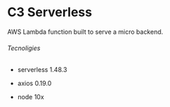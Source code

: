 # C3 Serverless

AWS Lambda function built to serve a micro backend.

###### Tecnoligies

* serverless 1.48.3

* axios 0.19.0

* node 10x